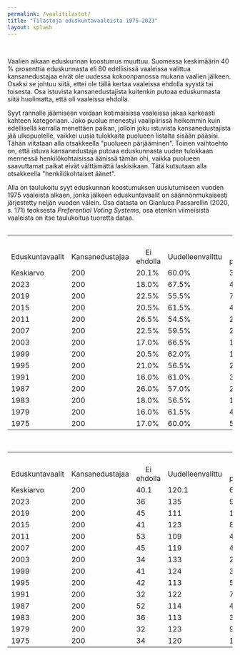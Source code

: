 ```yaml
---
permalink: /vaalitilastot/
title: "Tilastoja eduskuntavaaleista 1975–2023"
layout: splash
---
```

<br>
<p>
  Vaalien aikaan eduskunnan koostumus muuttuu. Suomessa keskimäärin 40 % prosenttia eduskunnasta eli 80 edellisissä vaaleissa valittua kansanedustajaa eivät ole uudessa kokoonpanossa mukana vaalien jälkeen. Osaksi se johtuu siitä, ettei ole tällä kertaa vaaleissa ehdolla syystä tai toisesta. Osa istuvista kansanedustajista kuitenkin putoaa eduskunnasta siitä huolimatta, että oli vaaleissa ehdolla.
</p>

<p>
  Syyt rannalle jäämiseen voidaan kotimaisissa vaaleissa jakaa karkeasti kahteen kategoriaan. Joko puolue menestyi vaalipiirissä heikommin kuin edellisellä kerralla menettäen paikan, jolloin joku istuvista kansanedustajista jää ulkopuolelle, vaikkei uusia tulokkaita puolueen listalta sisään pääsisi. Tähän viitataan alla otsakkeella "puolueen pärjääminen". Toinen vaihtoehto on, että istuva kansanedustaja putoaa eduskunnasta uuden tulokkaan mennessä henkilökohtaisissa äänissä tämän ohi, vaikka puolueen saavuttamat paikat eivät välttämättä laskisikaan. Tätä kutsutaan alla otsakkeella "henkilökohtaiset äänet".
</p>

<p>
  Alla on taulukoitu syyt eduskunnan koostumuksen uusiutumiseen vuoden 1975 vaaleista alkaen, jonka jälkeen eduskuntavaalit on säännönmukaisesti järjestetty neljän vuoden välein. Osa datasta on Gianluca Passarellin (2020, s. 171) teoksesta <i>Preferential Voting Systems</i>, osa etenkin viimeisistä vaaleista on itse taulukoitua tuoretta dataa.
</p>

<div style="overflow-x:auto;">
<table>
<tr style="text-align:center">
  <td style="text-align:right"></td>
  <td style="text-align:center"></td>
  <td style="text-align:center"></td>
    <td></td>
  <td colspan=2 style="text-align:center">Putoamisen syy</td>
</tr>
  
<tr style="text-align:center">
  <td style="text-align:right">Eduskuntavaalit</td>
  <td style="text-align:center">Kansanedustajaa</td>
  <td style="text-align:center">Ei ehdolla</td>
  <td style="text-align:center">Uudelleenvalittu</td>
  <td>Puolueen<br>pärjääminen</td>
  <td>Henkilökohtaiset<br>äänet</td>
</tr>
    <tr>
        <td>Keskiarvo</td>
        <td>200</td>
        <td>20.1%</td>
        <td>60.0%</td>
        <td>3.1%</td>
        <td>16.8%</td>
    </tr>
    <tr>
        <td>2023</td>
        <td>200</td>
        <td>18.0%</td>
        <td>67.5%</td>
        <td>4.5%</td>
        <td>10.0%</td>
    </tr>
    <tr>
        <td>2019</td>
        <td>200</td>
        <td>22.5%</td>
        <td>55.5%</td>
        <td>7.5%</td>
        <td>14.5%</td>
    </tr>
    <tr>
        <td>2015</td>
        <td>200</td>
        <td>20.5%</td>
        <td>61.5%</td>
        <td>4.0%</td>
        <td>14.0%</td>
    </tr>
    <tr>
        <td>2011</td>
        <td>200</td>
        <td>26.5%</td>
        <td>54.5%</td>
        <td>2.0%</td>
        <td>17.0%</td>
    </tr>
    <tr>
        <td>2007</td>
        <td>200</td>
        <td>22.5%</td>
        <td>59.5%</td>
        <td>2.0%</td>
        <td>16.0%</td>
    </tr>
    <tr>
        <td>2003</td>
        <td>200</td>
        <td>17.0%</td>
        <td>66.5%</td>
        <td>1.0%</td>
        <td>15.5%</td>
    </tr>
    <tr>
        <td>1999</td>
        <td>200</td>
        <td>20.5%</td>
        <td>62.0%</td>
        <td>1.5%</td>
        <td>16.0%</td>
    </tr>
    <tr>
        <td>1995</td>
        <td>200</td>
        <td>21.0%</td>
        <td>56.5%</td>
        <td>2.5%</td>
        <td>20.0%</td>
    </tr>
    <tr>
        <td>1991</td>
        <td>200</td>
        <td>16.0%</td>
        <td>61.0%</td>
        <td>3.5%</td>
        <td>19.5%</td>
    </tr>
    <tr>
        <td>1987</td>
        <td>200</td>
        <td>26.0%</td>
        <td>57.0%</td>
        <td>2.0%</td>
        <td>15.0%</td>
    </tr>
    <tr>
        <td>1983</td>
        <td>200</td>
        <td>18.0%</td>
        <td>56.5%</td>
        <td>1.5%</td>
        <td>24.0%</td>
    </tr>
    <tr>
        <td>1979</td>
        <td>200</td>
        <td>16.0%</td>
        <td>61.5%</td>
        <td>4.5%</td>
        <td>18.0%</td>
    </tr>
    <tr>
        <td>1975</td>
        <td>200</td>
        <td>17.0%</td>
        <td>60.0%</td>
        <td>5.0%</td>
        <td>18.0%</td>
    </tr>

</table>
</div>
<br>
<table>
<tr style="text-align:center">
  <td style="text-align:right"></td>
  <td style="text-align:center"></td>
  <td style="text-align:center"></td>
    <td></td>
  <td colspan=2 style="text-align:center">Putoamisen syy</td>
</tr>
  
<tr style="text-align:center">
  <td style="text-align:right">Eduskuntavaalit</td>
  <td style="text-align:center">Kansanedustajaa</td>
  <td style="text-align:center">Ei ehdolla</td>
  <td style="text-align:center">Uudelleenvalittu</td>
  <td>Puolueen<br>pärjääminen</td>
  <td>Henkilökohtaiset<br>äänet</td>
</tr>
    <tr>
        <td>Keskiarvo</td>
        <td>200</td>
        <td>40.1</td>
        <td>120.1</td>
        <td>6.3</td>
        <td>33.5</td>
    </tr>
    <tr>
        <td>2023</td>
        <td>200</td>
        <td>36</td>
        <td>135</td>
        <td>9</td>
        <td>20</td>
    </tr>
    <tr>
        <td>2019</td>
        <td>200</td>
        <td>45</td>
        <td>111</td>
        <td>15</td>
        <td>29</td>
    </tr>
    <tr>
        <td>2015</td>
        <td>200</td>
        <td>41</td>
        <td>123</td>
        <td>8</td>
        <td>28</td>
    </tr>
    <tr>
        <td>2011</td>
        <td>200</td>
        <td>53</td>
        <td>109</td>
        <td>4</td>
        <td>34</td>
    </tr>
    <tr>
        <td>2007</td>
        <td>200</td>
        <td>45</td>
        <td>119</td>
        <td>4</td>
        <td>32</td>
    </tr>
    <tr>
        <td>2003</td>
        <td>200</td>
        <td>34</td>
        <td>133</td>
        <td>2</td>
        <td>31</td>
    </tr>
    <tr>
        <td>1999</td>
        <td>200</td>
        <td>41</td>
        <td>124</td>
        <td>3</td>
        <td>32</td>
    </tr>
    <tr>
        <td>1995</td>
        <td>200</td>
        <td>42</td>
        <td>113</td>
        <td>5</td>
        <td>40</td>
    </tr>
    <tr>
        <td>1991</td>
        <td>200</td>
        <td>32</td>
        <td>122</td>
        <td>7</td>
        <td>39</td>
    </tr>
    <tr>
        <td>1987</td>
        <td>200</td>
        <td>52</td>
        <td>114</td>
        <td>4</td>
        <td>30</td>
    </tr>
    <tr>
        <td>1983</td>
        <td>200</td>
        <td>36</td>
        <td>113</td>
        <td>3</td>
        <td>48</td>
    </tr>
    <tr>
        <td>1979</td>
        <td>200</td>
        <td>32</td>
        <td>123</td>
        <td>9</td>
        <td>36</td>
    </tr>
    <tr>
        <td>1975</td>
        <td>200</td>
        <td>34</td>
        <td>120</td>
        <td>10</td>
        <td>36</td>
    </tr>
</table>
